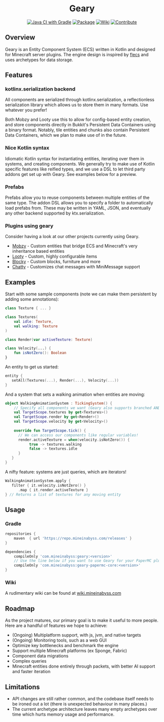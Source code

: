 <div align="center">

# Geary
[![Java CI with Gradle](https://github.com/MineInAbyss/Geary/actions/workflows/gradle-ci.yml/badge.svg)](https://github.com/MineInAbyss/Geary/actions/workflows/gradle-ci.yml)
[![Package](https://img.shields.io/maven-metadata/v?metadataUrl=https://repo.mineinabyss.com/releases/com/mineinabyss/geary-papermc-core/maven-metadata.xml)](https://repo.mineinabyss.com/#/releases/com/mineinabyss/geary-papermc-core)
[![Wiki](https://img.shields.io/badge/-Project%20Wiki-blueviolet?logo=Wikipedia&labelColor=gray)](https://wiki.mineinabyss.com/geary)
[![Contribute](https://shields.io/badge/Contribute-e57be5?logo=github%20sponsors&style=flat&logoColor=white)](https://wiki.mineinabyss.com/contribute)
</div>


## Overview

Geary is an Entity Component System (ECS) written in Kotlin and designed for Minecraft server plugins. The engine design is inspired by [flecs](https://github.com/SanderMertens/flecs) and uses archetypes for data storage.

## Features

### kotlinx.serialization backend

All components are serialized through kotlinx.serialization, a reflectionless serialization library which allows us to store them in many formats. Use whatever you prefer!

Both Mobzy and Looty use this to allow for config-based entity creation, and store components directly in Bukkit's Persistent Data Containers using a binary format. Notably, tile entities and chunks also contain Persistent Data Containers, which we plan to make use of in the future.

### Nice Kotlin syntax

Idiomatic Kotlin syntax for instantiating entities, iterating over them in systems, and creating components. We generally try to make use of Kotlin specific features like reified types, and we use a DSL to let third party addons get set up with Geary. See examples below for a preview.

### Prefabs

Prefabs allow you to reuse components between multiple entities of the same type. The addon DSL allows you to specify a folder to automatically load prefabs from. These may be written in YAML, JSON, and eventually any other backend supported by ktx.serialization.

### Plugins using geary

Consider having a look at our other projects currently using Geary.

- [Mobzy](https://github.com/MineInAbyss/Mobzy) - Custom entities that bridge ECS and Minecraft's very inheritance based entities
- [Looty](https://github.com/MineInAbyss/Looty) - Custom, highly configurable items
- [Blocky](https://github.com/MineInAbyss/Blocky) - Custom blocks, furniture and more
- [Chatty](https://github.com/MineInAbyss/Chatty) - Customizes chat messages with MiniMessage support

## Examples

Start with some sample components (note we can make them persistent by adding some annotations):

```kotlin
class Texture { ... }

class Textures(
    val idle: Texture,
    val walking: Texture
)

class Render(var activeTexture: Texture)

class Velocity(...) {
    fun isNotZero(): Boolean
}
```

An entity to get us started:

```kotlin
entity {
   setAll(Textures(...), Render(...), Velocity(...))
}
```

And a system that sets a walking animation when entities are moving:

```kotlin
object WalkingAnimationSystem : TickingSystem() {
    // Specify all components we want (Geary also supports branched AND/OR/NOT statements for selection)
    val TargetScope.textures by get<Textures>()
    val TargetScope.render by get<Render>()
    val TargetScope.velocity by get<Velocity>()
    
    override fun TargetScope.tick() {
      // We can access our components like regular variables!
      render.activeTexture = when(velocity.isNotZero()) {
           true -> textures.walking
           false -> textures.idle
      }
   }
}
```

A nifty feature: systems are just queries, which are iterators!

```kotlin
WalkingAnimationSystem.apply {
   filter { it.velocity.isNotZero() }
      .map { it.render.activeTexture }
} // Returns a list of textures for any moving entity
```

## Usage

### Gradle
```groovy
repositories {
    maven  { url 'https://repo.mineinabyss.com/releases' }
}

dependencies {
    compileOnly 'com.mineinabyss:geary:<version>'
    // Use the line below if you want to use Geary for your PaperMC plugin
    compileOnly 'com.mineinabyss:geary-papermc-core:<version>'
}
```

### Wiki
A rudimentary wiki can be found at [wiki.mineinabyss.com](https://wiki.mineinabyss.com/geary/)

## Roadmap

As the project matures, our primary goal is to make it useful to more people. Here are a handful of features we hope to achieve:
- (Ongoing) Multiplatform support, with js, jvm, and native targets
- (Ongoing) Monitoring tools, such as a web GUI
- Optimize key bottlenecks and benchmark the engine
- Support multiple Minecraft platforms (ex Sponge, Fabric)
- Component data migrations
- Complex queries
- Minecraft entities done entirely through packets, with better AI support and faster iteration

## Limitations
- API changes are still rather common, and the codebase itself needs to be ironed out a lot (there is unexpected behaviour in many places.)
- The current archetype architecture leaves many empty archetypes over time which hurts memory usage and performance.
